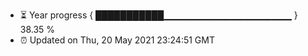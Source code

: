 - ⏳ Year progress { ███████████▁▁▁▁▁▁▁▁▁▁▁▁▁▁▁▁▁▁▁ } 38.35 %
- ⏰ Updated on Thu, 20 May 2021 23:24:51 GMT

